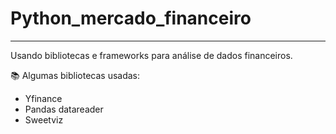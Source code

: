 # Python_mercado_financeiro
---
Usando bibliotecas e frameworks para análise de dados financeiros.

 📚 Algumas bibliotecas usadas:
 - Yfinance
 - Pandas datareader
 - Sweetviz

   

